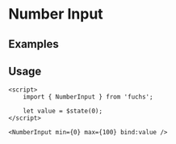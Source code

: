 <script>
	import Subheading from '$lib/components/base/heading/Subheading.svelte';
	import NumberInput from '$lib/components/base/number-input/NumberInput.svelte';
</script>

# Number Input

## Examples

<NumberInput />

## Usage

```svelte
<script>
	import { NumberInput } from 'fuchs';

	let value = $state(0);
</script>

<NumberInput min={0} max={100} bind:value />
```
